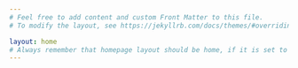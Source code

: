 ```yaml
---
# Feel free to add content and custom Front Matter to this file.
# To modify the layout, see https://jekyllrb.com/docs/themes/#overriding-theme-defaults

layout: home
# Always remember that homepage layout should be home, if it is set to page, then links to posts will not show here.
---
```

